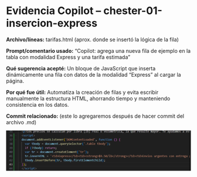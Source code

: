 # Evidencia Copilot – chester-01-insercion-express

**Archivo/líneas:** tarifas.html (aprox. donde se insertó la lógica de la fila)

**Prompt/comentario usado:** “Copilot: agrega una nueva fila de ejemplo en la tabla con modalidad Express y una tarifa estimada”

**Qué sugerencia acepté:** Un bloque de JavaScript que inserta dinámicamente una fila con datos de la modalidad “Express” al cargar la página.

**Por qué fue útil:** Automatiza la creación de filas y evita escribir manualmente la estructura HTML, ahorrando tiempo y manteniendo consistencia en los datos.

**Commit relacionado:** (este lo agregaremos después de hacer commit del archivo .md)

![captura](./chester-01-insercion-express.png.png)

